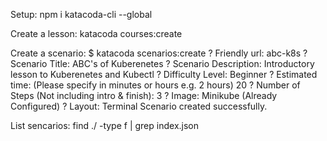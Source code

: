 Setup:
npm i katacoda-cli --global

Create a lesson:
katacoda courses:create

Create a scenario:
$ katacoda scenarios:create
? Friendly url:  abc-k8s
? Scenario Title:  ABC's of Kuberenetes
? Scenario Description:  Introductory lesson to Kuberenetes and Kubectl
? Difficulty Level:  Beginner
? Estimated time: (Please specify in minutes or hours e.g. 2 hours) 20
? Number of Steps (Not including intro & finish):  3
? Image:  Minikube (Already Configured)
? Layout:  Terminal
Scenario created successfully.

List sencarios:
find ./ -type f | grep index.json